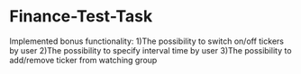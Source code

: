 # Finance-Test-Task

Implemented bonus functionality: 
1)The possibility to switch on/off tickers by user
2)The possibility to specify interval time by user
3)The possibility to add/remove ticker from watching group
